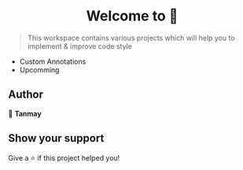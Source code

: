 <h1 align="center">Welcome to  👋</h1>
<p>
</p>

> This workspace contains various projects which will help you to implement & improve code style

* Custom Annotations
* Upcomming

## Author

👤 **Tanmay**


## Show your support

Give a ⭐️ if this project helped you!

